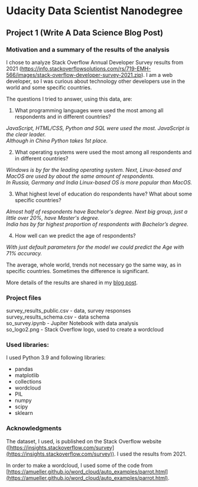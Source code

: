 # Udacity Data Scientist Nanodegree
## Project 1 (Write A Data Science Blog Post)

### Motivation and a summary of the results of the analysis

I chose to analyze Stack Overflow Annual Developer Survey results from 2021 (https://info.stackoverflowsolutions.com/rs/719-EMH-566/images/stack-overflow-developer-survey-2021.zip).
I am a web developer, so I was curious about technology other developers use in the world and some specific countries.

The questions I tried to answer, using this data, are:

1. What programming languages were used the most among all respondents and in different countries?

*JavaScript, HTML/CSS, Python and SQL were used the most. JavaScript is the clear leader.  
Although in China Python takes 1st place.*

2. What operating systems were used the most among all respondents and in different countries?

*Windows is by far the leading operating system. Next, Linux-based and MacOS are used by about the same amount of respondents.  
In Russia, Germany and India Linux-based OS is more popular than MacOS.*

3. What highest level of education do respondents have? What about some specific countries?

*Almost half of respondents have Bachelor's degree. Next big group, just a little over 20%, have Master's degree.  
India has by far highest proportion of respondents with Bachelor’s degree.*

4. How well can we predict the age of respondents?

*With just default parameters for the model we could predict the Age with 71% accuracy.*

The average, whole world, trends not necessary go the same way, as in specific countries. Sometimes the difference is significant.

More details of the results are shared in my [blog post](https://natashk.github.io/blog/DS/).

### Project files

survey_results_public.csv - data, survey responses  
survey_results_schema.csv - data schema  
so_survey.ipynb - Jupiter Notebook with data analysis  
so_logo2.png - Stack Overflow logo, used to create a wordcloud  


### Used libraries:
I used Python 3.9 and following libraries:
- pandas
- matplotlib
- collections
- wordcloud
- PIL
- numpy
- scipy
- sklearn

### Acknowledgments
The dataset, I used, is published on the Stack Overflow website ([https://insights.stackoverflow.com/survey](https://insights.stackoverflow.com/survey)). I used the results from 2021.

In order to make a wordcloud, I used some of the code from [https://amueller.github.io/word_cloud/auto_examples/parrot.html](https://amueller.github.io/word_cloud/auto_examples/parrot.html).
